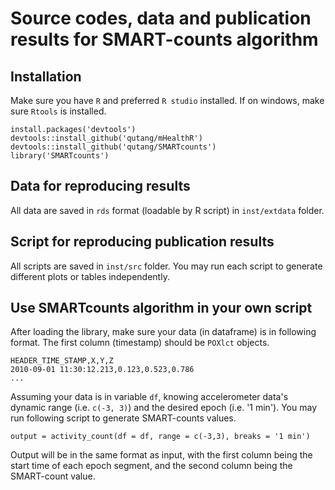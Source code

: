 # Source codes, data and publication results for SMART-counts algorithm

## Installation

Make sure you have `R` and preferred `R studio` installed. If on windows, make sure `Rtools` is installed.

```
install.packages('devtools')
devtools::install_github('qutang/mHealthR')
devtools::install_github('qutang/SMARTcounts')
library('SMARTcounts')
```

## Data for reproducing results

All data are saved in `rds` format (loadable by R script) in `inst/extdata` folder.

## Script for reproducing publication results

All scripts are saved in `inst/src` folder. You may run each script to generate different plots or tables independently.

## Use SMARTcounts algorithm in your own script

After loading the library, make sure your data (in dataframe) is in following format. The first column (timestamp) should be `POXlct` objects.

```
HEADER_TIME_STAMP,X,Y,Z
2010-09-01 11:30:12.213,0.123,0.523,0.786
...
```

Assuming your data is in variable `df`, knowing accelerometer data's dynamic range (i.e. `c(-3, 3)`) and the desired epoch (i.e. '1 min'). You may run following script to generate SMART-counts values.

```
output = activity_count(df = df, range = c(-3,3), breaks = '1 min')
```

Output will be in the same format as input, with the first column being the start time of each epoch segment, and the second column being the SMART-count value.
